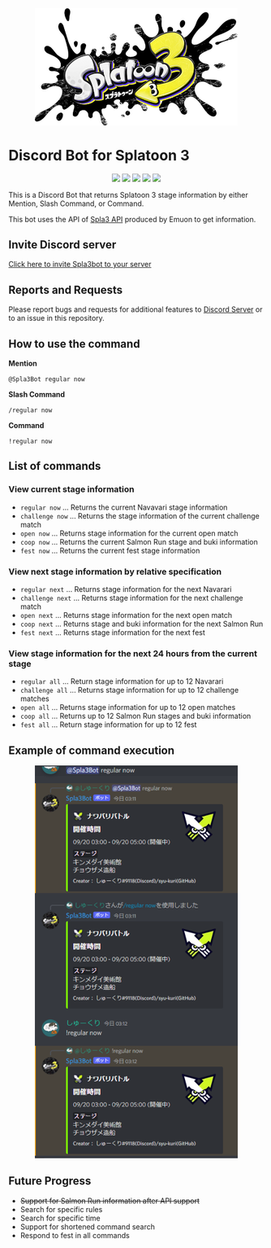 <div align="center"><img src="../docs/img/logo.png" width="400"/></div>

# Discord Bot for Splatoon 3
<p align="center">
  <a href="//github.com/syu-kuri/Spla3bot/releases"><img src="https://img.shields.io/github/v/release/syu-kuri/Spla3bot"></a>
  <a href="//github.com/syu-kuri/Spla3bot/issues"><img src="https://img.shields.io/github/issues-raw/syu-kuri/Spla3bot"></a>
  <a href="//github.com/syu-kuri/Spla3bot/releases"><img src="https://img.shields.io/github/downloads/syu-kuri/Spla3bot/total"></a>
  <a href="//github.com/syu-kuri/Spla3bot/commits/main"><img src="https://img.shields.io/github/last-commit/syu-kuri/Spla3bot"></a>
  <a href="//github.com/syu-kuri/Spla3bot"><img src="https://img.shields.io/github/languages/code-size/syu-kuri/Spla3bot"></a>
</p>


This is a Discord Bot that returns Splatoon 3 stage information by either Mention, Slash Command, or Command.

This bot uses the API of [Spla3 API](https://spla3.yuu26.com/) produced by Emuon to get information.

## Invite Discord server
[Click here to invite Spla3bot to your server](https://discord.com/api/oauth2/authorize?client_id=1020415520337576066&permissions=2147503104&scope=bot%20applications.commands)

## Reports and Requests
Please report bugs and requests for additional features to [Discord Server](https://discord.gg/zwbvUPTZHc) or to an issue in this repository.


## How to use the command
**Mention**
```
@Spla3Bot regular now
```
**Slash Command**
```
/regular now
```
**Command**
```
!regular now
```

## List of commands
### View current stage information
* `regular now` ... Returns the current Navavari stage information
* `challenge now` ... Returns the stage information of the current challenge match
* `open now` ... Returns stage information for the current open match
* `coop now` ... Returns the current Salmon Run stage and buki information
* `fest now` ... Returns the current fest stage information
### View next stage information by relative specification
* `regular next` ... Returns stage information for the next Navarari
* `challenge next` ... Returns stage information for the next challenge match
* `open next` ... Returns stage information for the next open match
* `coop next` ... Returns stage and buki information for the next Salmon Run
* `fest next` ... Returns stage information for the next fest
### View stage information for the next 24 hours from the current stage
* `regular all` ... Return stage information for up to 12 Navarari
* `challenge all` ... Returns stage information for up to 12 challenge matches
* `open all` ... Returns stage information for up to 12 open matches
* `coop all` ... Returns up to 12 Salmon Run stages and buki information
* `fest all` ... Return stage information for up to 12 fest

## Example of command execution
<div align="center"><img src="../docs/img/example1.png" width="400"/></div>

## Future Progress
* ~~Support for Salmon Run information after API support~~
* Search for specific rules
* Search for specific time
* Support for shortened command search
* Respond to fest in all commands
